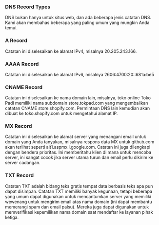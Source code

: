 ### DNS Record Types
DNS bukan hanya untuk situs web, dan ada beberapa jenis catatan DNS. Kami akan membahas beberapa yang paling umum yang mungkin Anda temui.

### A Record
Catatan ini diselesaikan ke alamat IPv4, misalnya 20.205.243.166.

### AAAA Record
Catatan ini diselesaikan ke alamat IPv6, misalnya 2606:4700:20::681a:be5

### CNAME Record
Catatan ini diselesaikan ke nama domain lain, misalnya, toko online Toko Padi memiliki nama subdomain store.tokpad.com yang mengembalikan catatan CNAME store.shopify.com. Permintaan DNS lain kemudian akan dibuat ke toko.shopify.com untuk mengetahui alamat IP.

### MX Record
Catatan ini diselesaikan ke alamat server yang menangani email untuk domain yang Anda tanyakan, misalnya respons data MX untuk github.com akan terlihat seperti alt1.aspmx.l.google.com. Catatan ini juga dilengkapi dengan bendera prioritas. Ini memberitahu klien di mana untuk mencoba server, ini sangat cocok jika server utama turun dan email perlu dikirim ke server cadangan.

### TXT Record
Catatan TXT adalah bidang teks gratis tempat data berbasis teks apa pun dapat disimpan. Catatan TXT memiliki banyak kegunaan, tetapi beberapa yang umum dapat digunakan untuk mencantumkan server yang memiliki wewenang untuk mengirim email atas nama domain (ini dapat membantu memerangi spam dan email palsu). Mereka juga dapat digunakan untuk memverifikasi kepemilikan nama domain saat mendaftar ke layanan pihak ketiga.

